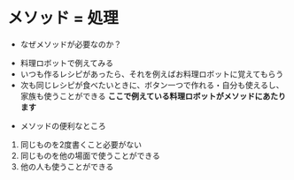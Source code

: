 # メソッド = 処理
- なぜメソッドが必要なのか？
* 料理ロボットで例えてみる
 * いつも作るレシピがあったら、それを例えばお料理ロボットに覚えてもらう
 * 次も同じレシピが食べたいときに、ボタン一つで作れる・自分も使えるし、家族も使うことができる
 **ここで例えている料理ロボットがメソッドにあたります**
 
 - メソッドの便利なところ
 1. 同じものを2度書くこと必要がない
 2. 同じものを他の場面で使うことができる
 3. 他の人も使うことができる
